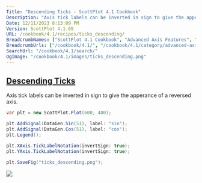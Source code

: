 ```yaml
---
Title: "Descending Ticks - ScottPlot 4.1 Cookbook"
Description: "Axis tick labels can be inverted in sign to give the apperance of a reversed axis."
Date: 12/11/2023 8:13:09 PM
Version: ScottPlot 4.1.69
URL: /cookbook/4.1/recipes/ticks_descending/
BreadcrumbNames: ["ScottPlot 4.1 Cookbook", "Advanced Axis Features", "Descending Ticks"]
BreadcrumbUrls: ["/cookbook/4.1/", "/cookbook/4.1/category/advanced-axis-features", "/cookbook/4.1/recipes/ticks_descending/"]
SearchUrl: "/cookbook/4.1/search/"
OgImage: "/cookbook/4.1/images/ticks_descending.png"
---
```


<h2><a id='descending-ticks' href='/cookbook/4.1/recipes/ticks_descending/'>Descending Ticks</a></h2>

Axis tick labels can be inverted in sign to give the apperance of a reversed axis.

```cs
var plt = new ScottPlot.Plot(600, 400);

plt.AddSignal(DataGen.Sin(51), label: "sin");
plt.AddSignal(DataGen.Cos(51), label: "cos");
plt.Legend();

plt.XAxis.TickLabelNotation(invertSign: true);
plt.YAxis.TickLabelNotation(invertSign: true);

plt.SaveFig("ticks_descending.png");
```

<img src='../../images/ticks_descending.png' class='d-block mx-auto my-5' />


